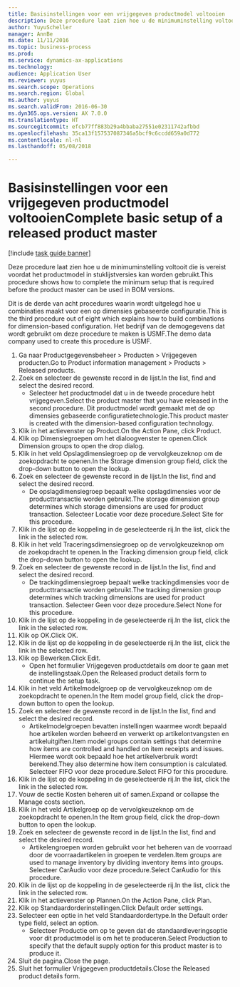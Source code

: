 ```yaml
--- 
title: Basisinstellingen voor een vrijgegeven productmodel voltooien
description: Deze procedure laat zien hoe u de minimuminstelling voltooit die is vereist voordat het productmodel in stuklijstversies kan worden gebruikt.
author: YuyuScheller
manager: AnnBe
ms.date: 11/11/2016
ms.topic: business-process
ms.prod: 
ms.service: dynamics-ax-applications
ms.technology: 
audience: Application User
ms.reviewer: yuyus
ms.search.scope: Operations
ms.search.region: Global
ms.author: yuyus
ms.search.validFrom: 2016-06-30
ms.dyn365.ops.version: AX 7.0.0
ms.translationtype: HT
ms.sourcegitcommit: efcb77ff883b29a4bbaba27551e02311742afbbd
ms.openlocfilehash: 35ca13f157537087346a5bcf9c6ccdd659a0d772
ms.contentlocale: nl-nl
ms.lasthandoff: 05/08/2018

---
```

# <a name="complete-basic-setup-of-a-released-product-master"></a><span data-ttu-id="d0be6-103">Basisinstellingen voor een vrijgegeven productmodel voltooien</span><span class="sxs-lookup"><span data-stu-id="d0be6-103">Complete basic setup of a released product master</span></span>

[!include [task guide banner](../../includes/task-guide-banner.md)]

<span data-ttu-id="d0be6-104">Deze procedure laat zien hoe u de minimuminstelling voltooit die is vereist voordat het productmodel in stuklijstversies kan worden gebruikt.</span><span class="sxs-lookup"><span data-stu-id="d0be6-104">This procedure shows how to complete the minimum setup that is required before the product master can be used in BOM versions.</span></span>

<span data-ttu-id="d0be6-105">Dit is de derde van acht procedures waarin wordt uitgelegd hoe u combinaties maakt voor een op dimensies gebaseerde configuratie.</span><span class="sxs-lookup"><span data-stu-id="d0be6-105">This is the third procedure out of eight which explains how to build combinations for dimension-based configuration.</span></span> <span data-ttu-id="d0be6-106">Het bedrijf van de demogegevens dat wordt gebruikt om deze procedure te maken is USMF.</span><span class="sxs-lookup"><span data-stu-id="d0be6-106">The demo data company used to create this procedure is USMF.</span></span>

1. <span data-ttu-id="d0be6-107">Ga naar Productgegevensbeheer > Producten > Vrijgegeven producten.</span><span class="sxs-lookup"><span data-stu-id="d0be6-107">Go to Product information management > Products > Released products.</span></span>
2. <span data-ttu-id="d0be6-108">Zoek en selecteer de gewenste record in de lijst.</span><span class="sxs-lookup"><span data-stu-id="d0be6-108">In the list, find and select the desired record.</span></span>
    * <span data-ttu-id="d0be6-109">Selecteer het productmodel dat u in de tweede procedure hebt vrijgegeven.</span><span class="sxs-lookup"><span data-stu-id="d0be6-109">Select the product master that you have released in the second procedure.</span></span> <span data-ttu-id="d0be6-110">Dit productmodel wordt gemaakt met de op dimensies gebaseerde configuratietechnologie.</span><span class="sxs-lookup"><span data-stu-id="d0be6-110">This product master is created with the dimension-based configuration technology.</span></span>  
3. <span data-ttu-id="d0be6-111">Klik in het actievenster op Product.</span><span class="sxs-lookup"><span data-stu-id="d0be6-111">On the Action Pane, click Product.</span></span>
4. <span data-ttu-id="d0be6-112">Klik op Dimensiegroepen om het dialoogvenster te openen.</span><span class="sxs-lookup"><span data-stu-id="d0be6-112">Click Dimension groups to open the drop dialog.</span></span>
5. <span data-ttu-id="d0be6-113">Klik in het veld Opslagdimensiegroep op de vervolgkeuzeknop om de zoekopdracht te openen.</span><span class="sxs-lookup"><span data-stu-id="d0be6-113">In the Storage dimension group field, click the drop-down button to open the lookup.</span></span>
6. <span data-ttu-id="d0be6-114">Zoek en selecteer de gewenste record in de lijst.</span><span class="sxs-lookup"><span data-stu-id="d0be6-114">In the list, find and select the desired record.</span></span>
    * <span data-ttu-id="d0be6-115">De opslagdimensiegroep bepaalt welke opslagdimensies voor de producttransactie worden gebruikt.</span><span class="sxs-lookup"><span data-stu-id="d0be6-115">The storage dimension group determines which storage dimensions are used for product transaction.</span></span> <span data-ttu-id="d0be6-116">Selecteer Locatie voor deze procedure.</span><span class="sxs-lookup"><span data-stu-id="d0be6-116">Select Site for this procedure.</span></span>  
7. <span data-ttu-id="d0be6-117">Klik in de lijst op de koppeling in de geselecteerde rij.</span><span class="sxs-lookup"><span data-stu-id="d0be6-117">In the list, click the link in the selected row.</span></span>
8. <span data-ttu-id="d0be6-118">Klik in het veld Traceringsdimensiegroep op de vervolgkeuzeknop om de zoekopdracht te openen.</span><span class="sxs-lookup"><span data-stu-id="d0be6-118">In the Tracking dimension group field, click the drop-down button to open the lookup.</span></span>
9. <span data-ttu-id="d0be6-119">Zoek en selecteer de gewenste record in de lijst.</span><span class="sxs-lookup"><span data-stu-id="d0be6-119">In the list, find and select the desired record.</span></span>
    * <span data-ttu-id="d0be6-120">De trackingdimensiegroep bepaalt welke trackingdimensies voor de producttransactie worden gebruikt.</span><span class="sxs-lookup"><span data-stu-id="d0be6-120">The tracking dimension group determines which tracking dimensions are used for product transaction.</span></span> <span data-ttu-id="d0be6-121">Selecteer Geen voor deze procedure.</span><span class="sxs-lookup"><span data-stu-id="d0be6-121">Select None for this procedure.</span></span>  
10. <span data-ttu-id="d0be6-122">Klik in de lijst op de koppeling in de geselecteerde rij.</span><span class="sxs-lookup"><span data-stu-id="d0be6-122">In the list, click the link in the selected row.</span></span>
11. <span data-ttu-id="d0be6-123">Klik op OK.</span><span class="sxs-lookup"><span data-stu-id="d0be6-123">Click OK.</span></span>
12. <span data-ttu-id="d0be6-124">Klik in de lijst op de koppeling in de geselecteerde rij.</span><span class="sxs-lookup"><span data-stu-id="d0be6-124">In the list, click the link in the selected row.</span></span>
13. <span data-ttu-id="d0be6-125">Klik op Bewerken.</span><span class="sxs-lookup"><span data-stu-id="d0be6-125">Click Edit.</span></span>
    * <span data-ttu-id="d0be6-126">Open het formulier Vrijgegeven productdetails om door te gaan met de instellingstaak.</span><span class="sxs-lookup"><span data-stu-id="d0be6-126">Open the Released product details form to continue the setup task.</span></span>  
14. <span data-ttu-id="d0be6-127">Klik in het veld Artikelmodelgroep op de vervolgkeuzeknop om de zoekopdracht te openen.</span><span class="sxs-lookup"><span data-stu-id="d0be6-127">In the Item model group field, click the drop-down button to open the lookup.</span></span>
15. <span data-ttu-id="d0be6-128">Zoek en selecteer de gewenste record in de lijst.</span><span class="sxs-lookup"><span data-stu-id="d0be6-128">In the list, find and select the desired record.</span></span>
    * <span data-ttu-id="d0be6-129">Artikelmodelgroepen bevatten instellingen waarmee wordt bepaald hoe artikelen worden beheerd en verwerkt op artikelontvangsten en artikeluitgiften.</span><span class="sxs-lookup"><span data-stu-id="d0be6-129">Item model groups contain settings that determine how items are controlled and handled on item receipts and issues.</span></span> <span data-ttu-id="d0be6-130">Hiermee wordt ook bepaald hoe het artikelverbruik wordt berekend.</span><span class="sxs-lookup"><span data-stu-id="d0be6-130">They also determine how item consumption is calculated.</span></span> <span data-ttu-id="d0be6-131">Selecteer FIFO voor deze procedure.</span><span class="sxs-lookup"><span data-stu-id="d0be6-131">Select   FIFO for this procedure.</span></span>  
16. <span data-ttu-id="d0be6-132">Klik in de lijst op de koppeling in de geselecteerde rij.</span><span class="sxs-lookup"><span data-stu-id="d0be6-132">In the list, click the link in the selected row.</span></span>
17. <span data-ttu-id="d0be6-133">Vouw de sectie Kosten beheren uit of samen.</span><span class="sxs-lookup"><span data-stu-id="d0be6-133">Expand or collapse the Manage costs section.</span></span>
18. <span data-ttu-id="d0be6-134">Klik in het veld Artikelgroep op de vervolgkeuzeknop om de zoekopdracht te openen.</span><span class="sxs-lookup"><span data-stu-id="d0be6-134">In the Item group field, click the drop-down button to open the lookup.</span></span>
19. <span data-ttu-id="d0be6-135">Zoek en selecteer de gewenste record in de lijst.</span><span class="sxs-lookup"><span data-stu-id="d0be6-135">In the list, find and select the desired record.</span></span>
    * <span data-ttu-id="d0be6-136">Artikelengroepen worden gebruikt voor het beheren van de voorraad door de voorraadartikelen in groepen te verdelen.</span><span class="sxs-lookup"><span data-stu-id="d0be6-136">Item groups are used to manage inventory by dividing inventory items into groups.</span></span> <span data-ttu-id="d0be6-137">Selecteer CarAudio voor deze procedure.</span><span class="sxs-lookup"><span data-stu-id="d0be6-137">Select   CarAudio for this procedure.</span></span>  
20. <span data-ttu-id="d0be6-138">Klik in de lijst op de koppeling in de geselecteerde rij.</span><span class="sxs-lookup"><span data-stu-id="d0be6-138">In the list, click the link in the selected row.</span></span>
21. <span data-ttu-id="d0be6-139">Klik in het actievenster op Plannen.</span><span class="sxs-lookup"><span data-stu-id="d0be6-139">On the Action Pane, click Plan.</span></span>
22. <span data-ttu-id="d0be6-140">Klik op Standaardorderinstellingen.</span><span class="sxs-lookup"><span data-stu-id="d0be6-140">Click Default order settings.</span></span>
23. <span data-ttu-id="d0be6-141">Selecteer een optie in het veld Standaardordertype.</span><span class="sxs-lookup"><span data-stu-id="d0be6-141">In the Default order type field, select an option.</span></span>
    * <span data-ttu-id="d0be6-142">Selecteer Productie om op te geven dat de standaardleveringsoptie voor dit productmodel is om het te produceren.</span><span class="sxs-lookup"><span data-stu-id="d0be6-142">Select Production to specify that the default supply option for this product master is to produce it.</span></span>  
24. <span data-ttu-id="d0be6-143">Sluit de pagina.</span><span class="sxs-lookup"><span data-stu-id="d0be6-143">Close the page.</span></span>
25. <span data-ttu-id="d0be6-144">Sluit het formulier Vrijgegeven productdetails.</span><span class="sxs-lookup"><span data-stu-id="d0be6-144">Close the Released product details form.</span></span>


